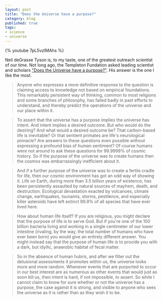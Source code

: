```yaml
---
layout: post
title: "Does the Universe have a purpose?"
category: blog
published: true 
tags:
- science
- universe
---
```


{% youtube 7pL5vzIMAhs %}

Neil deGrasse Tyson is, to my taste, one of the greatest 
outreach scientist of our time. Not long ago, the Templeton Fundation
asked leading scientist and scholars ["Does the Universe have a purpose?"](http://www.templeton.org/purpose/). 
  His answer is the one I like the most. 
<!--more-->

>Anyone who expresses a more definitive response to the question is
claiming access to knowledge not based on empirical foundations. This
remarkably persistent way of thinking, common to most religions and some
branches of philosophy, has failed badly in past efforts to understand,
and thereby predict the operations of the universe and our place within
it.

>To assert that the universe has a purpose implies the universe has
intent. And intent implies a desired outcome. But who would do the
desiring? And what would a desired outcome be? That carbon-based life is
inevitable? Or that sentient primates are life's neurological pinnacle?
Are answers to these questions even possible without expressing a
profound bias of human sentiment? Of course humans were not around to
ask these questions for 99.9999% of cosmic history. So if the purpose of
the universe was to create humans then the cosmos was embarrassingly
inefficient about it.

>And if a further purpose of the universe was to create a fertile cradle
for life, then our cosmic environment has got an odd way of showing it.
Life on Earth, during more than 3.5 billion years of existence, has been
persistently assaulted by natural sources of mayhem, death, and
destruction. Ecological devastation exacted by volcanoes, climate
change, earthquakes, tsunamis, storms, pestilence, and especially killer
asteroids have left extinct 99.9% of all species that have ever lived
here.

>How about human life itself? If you are religious, you might declare
that the purpose of life is to serve God. But if you're one of the 100
billion bacteria living and working in a single centimeter of our lower
intestine (rivaling, by the way, the total number of humans who have
ever been born) you would give an entirely different answer. You might
instead say that the purpose of human life is to provide you with a
dark, but idyllic, anaerobic habitat of fecal matter.

>So in the absence of human hubris, and after we filter out the
delusional assessments it promotes within us, the universe looks more
and more random. Whenever events that are purported to occur in our best
interest are as numerous as other events that would just as soon kill
us, then intent is hard, if not impossible, to assert. So while I cannot
claim to know for sure whether or not the universe has a purpose, the
case against it is strong, and visible to anyone who sees the universe
as it is rather than as they wish it to be.
